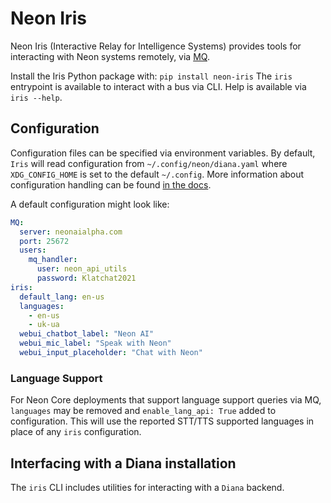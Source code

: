 # Neon Iris
Neon Iris (Interactive Relay for Intelligence Systems) provides tools for
interacting with Neon systems remotely, via [MQ](https://github.com/NeonGeckoCom/chat_api_mq_proxy).

Install the Iris Python package with: `pip install neon-iris`
The `iris` entrypoint is available to interact with a bus via CLI. Help is available via `iris --help`.

## Configuration
Configuration files can be specified via environment variables. By default, 
`Iris` will read configuration from `~/.config/neon/diana.yaml` where 
`XDG_CONFIG_HOME` is set to the default `~/.config`.
More information about configuration handling can be found 
[in the docs](https://neongeckocom.github.io/neon-docs/quick_reference/configuration/).

A default configuration might look like:
```yaml
MQ:
  server: neonaialpha.com
  port: 25672
  users:
    mq_handler:
      user: neon_api_utils
      password: Klatchat2021
iris:
  default_lang: en-us
  languages:
    - en-us
    - uk-ua
  webui_chatbot_label: "Neon AI"
  webui_mic_label: "Speak with Neon"
  webui_input_placeholder: "Chat with Neon"
```

### Language Support
For Neon Core deployments that support language support queries via MQ, `languages`
may be removed and `enable_lang_api: True` added to configuration. This will use
the reported STT/TTS supported languages in place of any `iris` configuration.

## Interfacing with a Diana installation
The `iris` CLI includes utilities for interacting with a `Diana` backend.



